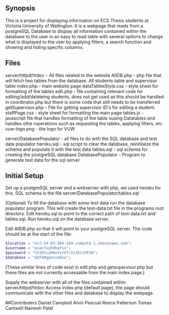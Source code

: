 ## Synopsis

This is a project for displaying information on ECS Thesis students at Victoria University of Wellington.
It is a webpage that reads from a postgreSQL Database to display all information contained within the database to the user in an easy to read table with several options to change what is displayed to the user by applying filters, a search function and showing and hiding specific columns.

## Files

server/httpd/htdoc - All files related to the website
AllDB.php - php file that will fetch two tables from the database. All students table and supervisor table
index.php - main website page
dataTablesStyle.css - style sheet for formatting of the tables
edit.php - file containing relevant code for editing/add/deleteing students, does not get used as this should be handled in coordinator.php but there is some code that still needs to be transferred
getSupervisor.php - File for getting supervisor ID's for editing a student.
staffPage.css - style sheet for formatting the main page
tables.js - javascript file that handles formatting of the table susing Datatables and handles othe roperations such as requesting the tables, applying filters, etc.
vuw-logo.png - the logo for VUW

server/DatabasePopulator - all files to do with the SQL database and test data populator
heroku.sql - sql script to clear the database, reinitilaize the schema and populate it with the test data
tables.sql - sql schema for creating the postgreSQL database 
DatabasePopulator - Program to generate test data for the sql server

## Initial Setup

Set up a postgreSQL server and a webserver with php, we used heroku for this.
SQL schema is the file server/DatabasePopulator/tables.sql

(Optional) To fill the database with some test data run the database populator program. This will create the test-data.txt file in the programs root directory. Edit heroku.sql to point to the correct path of test-data.txt and tables.sql. Run heroku.sql on the database server.

Edit AllDB.php so that it will point to your postgreSQL server. The code should be at the start of the file:
```php
$location = "ec2-54-83-204-104.compute-1.amazonaws.com";
$username = "poacfvyhdhwtsx";
$password = "nVJ0Via96oYvrOfrSs3ECsVR1W";
$database = "ddf40gpbvva8uo";
```
(These similar lines of code exist in edit.php and getsupervisor.php but these files are not currently accessable from the main index page.)

Supply the webserver with all of the files contained within server/httpd/htdoc
Access index.php (default page), the page should communicate with the other files and database to display the webpage.

##Contributers
Daniel Campbell
Alvin  Pascual
Reece Patterson
Tomas Cantwell
Nainesh Patel